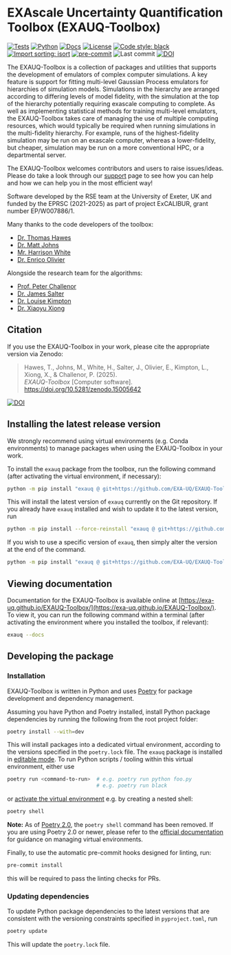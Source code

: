 # EXAscale Uncertainty Quantification Toolbox (EXAUQ-Toolbox)

[![Tests](https://img.shields.io/github/actions/workflow/status/EXA-UQ/EXAUQ-Toolbox/test-package.yml?label=tests&logo=github)](https://github.com/EXA-UQ/EXAUQ-Toolbox/actions)
[![Python](https://img.shields.io/badge/Python-3.10%20|%203.11%20|%203.12%20|%203.13-blue?logo=python)](https://www.python.org/)
[![Docs](https://img.shields.io/badge/docs-online-blue)](https://exa-uq.github.io/EXAUQ-Toolbox/)
[![License](https://img.shields.io/github/license/EXA-UQ/EXAUQ-Toolbox)](https://github.com/EXA-UQ/EXAUQ-Toolbox/blob/main/LICENSE)
[![Code style: black](https://img.shields.io/badge/code%20style-black-000000.svg)](https://github.com/psf/black)
[![Import sorting: isort](https://img.shields.io/badge/imports-isort-ef8336.svg)](https://pycqa.github.io/isort/)
[![pre-commit](https://img.shields.io/badge/pre--commit-enabled-brightgreen?logo=pre-commit)](https://pre-commit.com/)
![Last commit](https://img.shields.io/github/last-commit/EXA-UQ/EXAUQ-Toolbox)
[![DOI](https://zenodo.org/badge/DOI/10.5281/zenodo.15005642.svg)](https://doi.org/10.5281/zenodo.15005642)


The EXAUQ-Toolbox is a collection of packages and utilities that supports the development of
emulators of complex computer simulations. A key feature is support for fitting
multi-level Gaussian Process emulators for hierarchies of simulation models. Simulations in the
hierarchy are arranged according to differing levels of model fidelity, with the
simulation at the top of the hierarchy potentially requiring exascale
computing to complete. As well as implementing statistical methods for training multi-level
emulators, the EXAUQ-Toolbox takes care of managing the use of multiple computing
resources, which would typically be required when running simulations in the
multi-fidelity hierarchy. For example, runs of the highest-fidelity simulation may
be run on an exascale computer, whereas a lower-fidelity, but cheaper, simulation may be
run on a more conventional HPC, or a departmental server.

The EXAUQ-Toolbox welcomes contributors and users to raise issues/ideas. Please do take a look through 
our [support](SUPPORT.md) page to see how you can help and how we can help you in the most efficient way!

Software developed by the RSE team at the University of Exeter, UK and funded by the EPRSC (2021-2025)
as part of project ExCALIBUR, grant number EP/W007886/1.

Many thanks to the code developers of the toolbox:

  - [Dr. Thomas Hawes](https://github.com/thawes-rse)
  - [Dr. Matt Johns](https://github.com/mbjohns)
  - [Mr. Harrison White](https://github.com/HarryWhiteRSE)
  - [Dr. Enrico Olivier](https://github.com/ricky-lv426)

Alongside the research team for the algorithms: 

  - [Prof. Peter Challenor](https://experts.exeter.ac.uk/22136-peter-challenor)
  - [Dr. James Salter](https://experts.exeter.ac.uk/26439-james-salter)
  - [Dr. Louise Kimpton](https://experts.exeter.ac.uk/28206-louise-kimpton)
  - [Dr. Xiaoyu Xiong](https://experts.exeter.ac.uk/27140-xiaoyu-xiong)

## Citation

If you use the EXAUQ-Toolbox in your work, please cite the appropriate version via Zenodo:

> Hawes, T., Johns, M., White, H., Salter, J., Olivier, E., Kimpton, L., Xiong, X., & Challenor, P. (2025).  
> *EXAUQ-Toolbox* [Computer software]. https://doi.org/10.5281/zenodo.15005642

[![DOI](https://zenodo.org/badge/DOI/10.5281/zenodo.15005642.svg)](https://doi.org/10.5281/zenodo.15005642)
  
## Installing the latest release version

We strongly recommend using virtual environments (e.g. Conda environments) to
manage packages when using the EXAUQ-Toolbox in your work.

To install the `exauq` package from the toolbox, run the following command (after
activating the virtual environment, if necessary):

``` bash
python -m pip install "exauq @ git+https://github.com/EXA-UQ/EXAUQ-Toolbox.git"
```
This will install the latest version of `exauq` currently on the Git repository.
If you already have `exauq` installed and wish to update it to the latest version, run

``` bash
python -m pip install --force-reinstall "exauq @ git+https://github.com/EXA-UQ/EXAUQ-Toolbox.git"
```

If you wish to use a specific version of `exauq`, then simply alter the version at the end of the command. 

```bash
python -m pip install "exauq @ git+https://github.com/EXA-UQ/EXAUQ-Toolbox.git@v0.1.0"
```

## Viewing documentation

Documentation for the EXAUQ-Toolbox is available online at 
[https://exa-uq.github.io/EXAUQ-Toolbox/](https://exa-uq.github.io/EXAUQ-Toolbox/). 
To view it, you can run the following command within a terminal (after activating the environment 
where you installed the toolbox, if relevant):

``` bash
exauq --docs
```

## Developing the package

### Installation

EXAUQ-Toolbox is written in Python and uses [Poetry](https://python-poetry.org/)
for package development and dependency management.

Assuming you have Python and Poetry installed, install Python package
dependencies by running the following from the root project folder:

```bash
poetry install --with=dev
```

This will install packages into a dedicated virtual environment, according
to the versions specified in the `poetry.lock` file. The `exauq`
package is installed in [editable mode](https://pip.pypa.io/en/stable/topics/local-project-installs/#editable-installs).
To run Python scripts / tooling within this virtual environment, either use 

```bash
poetry run <command-to-run>  # e.g. poetry run python foo.py
                             # e.g. poetry run black
```

or [activate the virtual environment](https://python-poetry.org/docs/basic-usage/#activating-the-virtual-environment)
e.g. by creating a nested shell:

```bash
poetry shell
```
**Note:** As of [Poetry 2.0](https://python-poetry.org/blog/announcing-poetry-2.0.0/#poetry-export-and-poetry-shell-only-available-via-plugins),
the `poetry shell` command has been removed. If you are using Poetry 2.0 or newer, please refer to the [official documentation](https://python-poetry.org/docs/managing-environments/#bash-csh-zsh)
for guidance on managing virtual environments.

Finally, to use the automatic pre-commit hooks designed for linting, run:

```bash
pre-commit install
```

this will be required to pass the linting checks for PRs. 

### Updating dependencies

To update Python package dependencies to the latest versions that are consistent
with the versioning constraints specified in `pyproject.toml`, run

```bash
poetry update
```

This will update the `poetry.lock` file.
